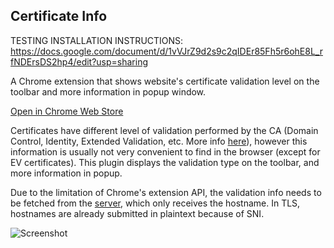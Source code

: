 ## Certificate Info

TESTING INSTALLATION INSTRUCTIONS: https://docs.google.com/document/d/1vVJrZ9d2s9c2qIDEr85Fh5r6ohE8L_rfNDErsDS2hp4/edit?usp=sharing

A Chrome extension that shows website's certificate validation level on the toolbar and more information in popup window.

[Open in Chrome Web Store](https://chrome.google.com/webstore/detail/certificate-info/jhldepncoippkjgjkmambfglddmjdmaj)

Certificates have different level of validation performed by the CA (Domain Control, Identity, Extended Validation, etc. More info [here](https://www.globalsign.com/en/ssl-information-center/types-of-ssl-certificate/)), however this information is usually not very convenient to find in the browser (except for EV certificates). This plugin displays the validation type on the toolbar, and more information in popup.

Due to the limitation of Chrome's extension API, the validation info needs to be fetched from the [server](server), which only receives the hostname. In TLS, hostnames are already submitted in plaintext because of SNI.

![Screenshot](docs/images/screenshot.png)

